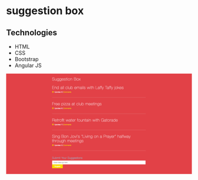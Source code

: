# suggestion box

## Technologies
- HTML
- CSS
- Bootstrap
- Angular JS



![App][logo]

[logo]: images/image.png "App"
